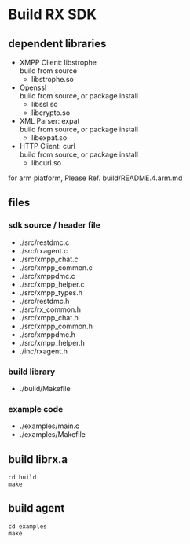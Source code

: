 # Build RX SDK
## dependent libraries
- XMPP Client: libstrophe<br>
  build from source
  - libstrophe.so
- Openssl<br>
  build from source, or package install
  - libssl.so
  - libcrypto.so
- XML Parser: expat<br>
  build from source, or package install
  - libexpat.so
- HTTP Client: curl<br>
  build from source, or package install
  - libcurl.so

for arm platform, Please Ref. build/README.4.arm.md

## files

### sdk source / header file
- ./src/restdmc.c
- ./src/rxagent.c
- ./src/xmpp_chat.c
- ./src/xmpp_common.c
- ./src/xmppdmc.c
- ./src/xmpp_helper.c
- ./src/xmpp_types.h
- ./src/restdmc.h
- ./src/rx_common.h
- ./src/xmpp_chat.h
- ./src/xmpp_common.h
- ./src/xmppdmc.h
- ./src/xmpp_helper.h
- ./inc/rxagent.h

### build library
- ./build/Makefile

### example code
- ./examples/main.c
- ./examples/Makefile

## build librx.a

```
cd build
make
```

## build agent

```
cd examples
make
```

